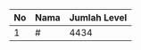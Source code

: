 | No | Nama            | Jumlah Level |
|----|-----------------|--------------|
| 1  | #    |    4434        |
